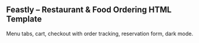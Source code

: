 ## Feastly – Restaurant & Food Ordering HTML Template

Menu tabs, cart, checkout with order tracking, reservation form, dark mode.
